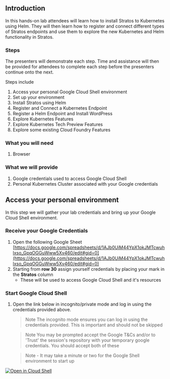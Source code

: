 
## Introduction

In this hands-on lab attendees will learn how to install Stratos to Kubernetes using Helm. They will then learn how to register and connect different types of Stratos endpoints and use them to explore the new Kubernetes and Helm functionality in Stratos. 

### Steps

The presenters will demonstrate each step. Time and assistance will then be provided for attendees to complete each step before the presenters continue onto the next.

Steps include

1. Access your personal Google Cloud Shell environment
1. Set up your environment
1. Install Stratos using Helm
1. Register and Connect a Kubernetes Endpoint
1. Register a Helm Endpoint and Install WordPress
1. Explore Kubernetes Features
1. Explore Kubernetes Tech Preview Features
1. Explore some existing Cloud Foundry Features

### What you will need
1. Browser

### What we will provide
1. Google credentials used to access Google Cloud Shell
1. Personal Kubernetes Cluster associated with your Google credentials

## Access your personal environment

In this step we will gather your lab credentials and bring up your Google Cloud Shell environment.

### Receive your Google Credentials
1. Open the following Google Sheet [https://docs.google.com/spreadsheets/d/1AJb0UiM44YpX1okJMTcwuhlxso_GpqOGGuWww5Xv460/edit#gid=0](https://docs.google.com/spreadsheets/d/1AJb0UiM44YpX1okJMTcwuhlxso_GpqOGGuWww5Xv460/edit#gid=0)
1. Starting from **row 30** assign yourself credentials by placing your mark in the **Stratos** column
   - These will be used to access Google Cloud Shell and it's resources

### Start Google Cloud Shell 
1. Open the link below in incognito/private mode and log in using the credentials provided above.
   > Note The incognito mode ensures you can log in using the credentials provided. This is important and should not be skipped

   > Note You may be prompted accept the Google T&Cs and/or to 'Trust' the session's repository with your temporary google credentials. You should accept both of these

   > Note - It may take a minute or two for the Google Shell environment to start up

[![Open in Cloud Shell](http://gstatic.com/cloudssh/images/open-btn.svg)](https://console.cloud.google.com/cloudshell/editor?cloudshell_git_repo=https%3A%2F%2Fgithub.com%2Fcloudfoundry%2Fsummit-hands-on-labs&cloudshell_working_dir=eu-2020%2FStratos&cloudshell_tutorial=docs%2FSETUP.md&shellonly=true&cloudshell_print=docs%2Fwelcome.txt)
